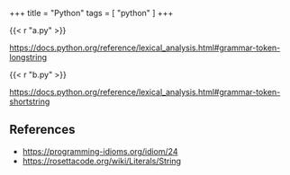 +++
title = "Python"
tags = [ "python" ]
+++

{{< r "a.py" >}}

<https://docs.python.org/reference/lexical_analysis.html#grammar-token-longstring>

{{< r "b.py" >}}

<https://docs.python.org/reference/lexical_analysis.html#grammar-token-shortstring>

## References

- <https://programming-idioms.org/idiom/24>
- <https://rosettacode.org/wiki/Literals/String>

